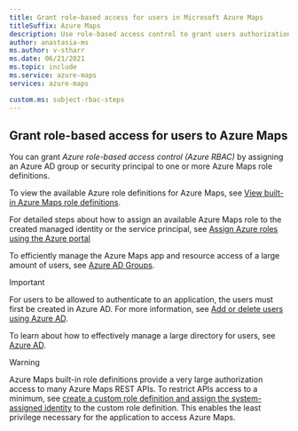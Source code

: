 ```yaml
---
title: Grant role-based access for users in Microsoft Azure Maps
titleSuffix: Azure Maps
description: Use role-based access control to grant users authorization to Azure Maps
author: anastasia-ms
ms.author: v-stharr
ms.date: 06/21/2021
ms.topic: include
ms.service: azure-maps
services: azure-maps

custom.ms: subject-rbac-steps
---
```


## Grant role-based access for users to Azure Maps

You can grant *Azure role-based access control (Azure RBAC)* by assigning an Azure AD group or security principal to one or more Azure Maps role definitions.

To view the available Azure role definitions for Azure Maps, see [View built-in Azure Maps role definitions](../how-to-manage-authentication.md#view-built-in-azure-maps-role-definitions).

For detailed steps about how to assign an available Azure Maps role to the created managed identity or the service principal, see [Assign Azure roles using the Azure portal](../../role-based-access-control/role-assignments-portal.md)

To efficiently manage the Azure Maps app and resource access of a large amount of users, see [Azure AD Groups](../../active-directory/fundamentals/active-directory-manage-groups.md).

>[!IMPORTANT]
>For users to be allowed to authenticate to an application, the users must first be created in Azure AD. For more information, see [Add or delete users using Azure AD](../../active-directory/fundamentals/add-users-azure-active-directory.md).

To learn about how to effectively manage a large directory for users, see [Azure AD](../../active-directory/fundamentals/index.yml).

> [!WARNING]
> Azure Maps built-in role definitions provide a very large authorization access to many Azure Maps REST APIs. To restrict APIs access to a minimum, see [create a custom role definition and assign the system-assigned identity](../../role-based-access-control/custom-roles.md) to the custom role definition. This enables the least privilege necessary for the application to access Azure Maps.
